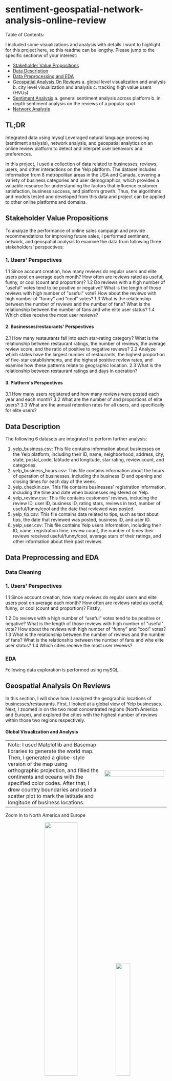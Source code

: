 # sentiment-geospatial-network-analysis-online-review

Table of Contents:

I included some visualizations and analysis with details I want to highlight for this project here, so this readme can be lengthy. Please jump to the specific sectionw of your interest:

- [Stakeholder Value Propositions](#stakeholder-value-propositions)
- [Data Description](#data-description)
- [Data Preprocessing and EDA](#data-preprocessing-and-eda)
- [Geospatial Analysis On Reviews](#geospatial-analysis-on-reviews)
  a. global level visualization and analysis
  b. city level visualization and analysis
  c. tracking high value users (HVUs)
- [Sentiment Analysis](#sentiment-analysis)
  a. general sentiment analysis across platform
  b. in depth sentiment analysis on the reviews of a popular spot
- [Network Analysis](#network-analysis)

## TL;DR
Integrated data using mysql
Leveraged natural language processing (sentiment analysis), network analysis, and geospatial analytics on an online review platform to detect and interpret user behaviors and preferences.

In this project, I used a collection of data related to businesses, reviews, users, and other interactions on the Yelp platform. The dataset includes information from 8 metropolitan areas in the USA and Canada, covering a variety of business categories and user demographics, which provides a valuable resource for understanding the factors that influence customer satisfaction, business success, and platform growth. Thus, the algorithms and models tested and developed from this data and project can be applied to other online platforms and domains.

## Stakeholder Value Propositions
To analyze the performance of online sales campaign and provide recommendations for improving future sales, I performed sentiment, network, and geospatial analysis to examine the data from following three stakeholders' perspectives:
### 1. Users' Perspectives
   1.1 Since account creation, how many reviews do regular users and elite users post on average each month? How often are reviews rated as useful, funny, or cool (count and proportion)?
   1.2 Do reviews with a high number of “useful” votes tend to be positive or negative? What is the length of those reviews with high number of "useful" vote? How about the reviews with high number of “funny” and “cool” votes?
   1.3 What is the relationship between the number of reviews and the number of fans? What is the relationship between the number of fans and whe elite user status?
   1.4 Which cities receive the most user reviews?
#### 2. Businesses/restaurants' Perspectives
   2.1 How many restaurants fall into each star-rating category? What is the relationship between restaurant ratings, the number of reviews, the average review score, and the ratio of positive to negative reviews?
   2.2 Analyze which states have the largest number of restaurants, the highest proportion of five-star establishments, and the highest positive review rates, and examine how these patterns relate to geographic location.
   2.3 What is the relationship between restaurant ratings and days in operation?
#### 3. Platform's Perspectives
   3.1 How many users registered and how many reviews were posted each year and each month? 
   3.2 What are the number of and proportions of elite users?
   3.3 What are the annual retention rates for all users, and specifically for elite users?

## Data Description

The following 6 datasets are integrated to perform further analysis:

1. yelp_business.csv: This file contains information about businesses on the Yelp platform, including their ID, name, neighborhood, address, city, state, postal_code, latitude and longitude, star rating, review count, and categories.
2. yelp_business_hours.csv: This file contains information about the hours of operation of businesses, including the business ID and opening and closing times for each day of the week.
3. yelp_checkin.csv: This file contains businesses' registration information, including the time and date when businesses registered on Yelp.
4. yelp_review.csv: This file contains customers' reviews, including the review ID, user ID, business ID, rating stars, reviews in text, number of useful/funny/cool and the date that reviewed was posted.
5. yelp_tip.csv: This file contains data related to tips, such as text about tips, the date that reviewed was posted, business ID, and user ID.
6. yelp_user.csv: This file contains Yelp users information, including their ID, name, registration time, review count, the number of times their reviews received useful/funny/cool, average stars of their ratings, and other information about their past reviews.

## Data Preprocessing and EDA
### Data Cleaning
### 1. Users' Perspectives
   1.1 Since account creation, how many reviews do regular users and elite users post on average each month? How often are reviews rated as useful, funny, or cool (count and proportion)?
   Firstly, 

   1.2 Do reviews with a high number of “useful” votes tend to be positive or negative? What is the length of those reviews with high number of "useful" vote? How about the reviews with high number of “funny” and “cool” votes?
   1.3 What is the relationship between the number of reviews and the number of fans? What is the relationship between the number of fans and whe elite user status?
   1.4 Which cities receive the most user reviews?
### EDA
Following data exploration is performed using mySQL.


## Geospatial Analysis On Reviews

In this section, I will show how I analyzed the geographic locations of businesses/restaurants. First, I looked at a global view of Yelp businesses. Next, I zoomed in on the two most concentrated regions (North America and Europe), and explored the cities with the highest number of reviews within those two regions respectively.

#### Global Visualization and Analysis
<table>
  <tr>
    <td width="60%">
      Note: I used Matplotlib and Basemap libraries to generate the world map. Then, I generated a globe-style version of the map using orthographic projection, and filled the continents and oceans with the specified color codes. After that, I drew country boundaries and used a scatter plot to mark the latitude and longitude of business locations.
    </td>
    <td width="40%">
      <img src="https://github.com/user-attachments/assets/330464c8-90df-4812-b8de-0ec1e09ec83b" width="100%" />
    </td>
  </tr>
</table>

Zoom In to North America and Europe
<p align="center">
  <img src="https://github.com/user-attachments/assets/fe5a4768-0455-42a5-a249-7b04b8ab47b4" width="45%" />
  <img src="https://github.com/user-attachments/assets/30c8d1ec-4f29-44f8-b95f-636775036374" width="30%" />
</p>

#### City level visualiztaion and analysis

I used Matplotlib to create the following four scatter plots. Firstly, I selected businesses located within small geographic bounding boxes around Las Vegas, Pheonix, Stuttgart, and Edinburgh, by filtering latitude and longitude ranges from the dataset rating_data. For each city, I ploted the businesses’ coordinates as scatter points on a black background. 

Now, we can compare the spatial distribution of businesses in two cities in U.S. and two cities in Europe.

An interesting observation is that U.S. cities often have orderly blocks or grid structures, whereas other cities may display a more fluid and irregular design. By visualizing business location data on maps, we can gain deeper insights into the distribution of economic activity and business clusters across different urban areas. This approach reveals spatial patterns and trends in a direct and engaging way, offering valuable perspectives for urban planning, policy-making, and business decision-making. Data visualization allows us to visually explore and understand the complex spatial relationships within urban areas, helping us better grasp how cities develop and change.

<img width="1251" height="624" alt="image" src="https://github.com/user-attachments/assets/898ff8ad-cf25-4b7e-a141-b34badf7daa7" />
<img width="1251" height="624" alt="image" src="https://github.com/user-attachments/assets/6018ef00-c426-42de-9496-748c246285fc" />

How people rate different businesses in Las Vegas:
Below is an interactive animation created using the impressive Folium package to generate striking Leaflet map visualizations. 

In this animation, businesses are highlighted according to their star ratings. The goal is to see whether certain hotspots or concentrated areas have particularly great restaurants. 

It turns out that both well-rated and poorly-rated businesses are fairly evenly distributed across the city.
Following are the screenshots showing the time-dynamic of reviews (rating stars) in Las Vegas:
<p align="center">
   <img src="https://github.com/user-attachments/assets/023fe3df-ec26-470d-bba7-8e1979628484" width="30%" />
   <img src="https://github.com/user-attachments/assets/1b107b2c-20cf-4ec5-bcce-79735be753f0" width="30%" />
   <img src="https://github.com/user-attachments/assets/c0e2f187-f07d-4d0c-81f3-4c90fb53c06c" width="30%" />
</p>

<p align="center">
   <img src="https://github.com/user-attachments/assets/d1663ea3-1868-4aa5-9e30-b99a1fb603b6" width="30%" />
   <img src="https://github.com/user-attachments/assets/6a473e3a-f909-441c-a8ae-b3fd41f38307" width="30%" />
   <img src="https://github.com/user-attachments/assets/008bc5d2-9db5-4254-b230-a1542524e986" width="30%" />
</p>

### Tracking High-Value Users (HVUs)
It's useful to focus on the top-ranking users from the review dataset. Reviews from HVUs highlight popular restaurants and emerging trends in specific regions. Platform like Yelp can monetize these insights by guiding business advertisers to understand where and how to invest marketing spend. Besides, HVUs often write detailed, useful, and high-signal reviews (frequently marked as useful/funny/cool). Thus, by monitoring their activity, Yelp can maintain high-quality content, which directly drives consumer trust and platform stickiness. From tracking HVUs activities, platform can also identify high-value business categories and regions that generate the most engagement.

By aggregation function, I found the top users with review['user_id'] == 'CxDOIDnH8gp9KXzpBHJYXw'. To track this high value user, I created a map showing all the locations he/she visited in chronological order, and then generated a heatmap animation from it.

Below is screenshots showing a few timepoints of the locations of the restaurants this top users posted reviews about:
<p align="center">
   <img src="https://github.com/user-attachments/assets/9641b602-3bd9-43cd-b66a-816f5bdb3619" width="30%" />
   <img src="https://github.com/user-attachments/assets/180a2ca9-0644-4489-a66e-a7d078aeea8c" width="30%" />
   <img src="https://github.com/user-attachments/assets/3f79ff4c-726e-435e-b5d6-de4eb345e1d0" width="30%" />
</p>

We also want to understand the relationship between the number of “useful” marks and the highest star ratings.

The following regression plots show the trend of how the highest rating (stars) changes as the number of “useful” marks on reviews increases. The x-axis represents thresholds of “useful” marks, ranging from 100 to 1000 in increments of 20. The y-axis represents the highest rating corresponding to each threshold.
<img width="1610" height="451" alt="image" src="https://github.com/user-attachments/assets/847992ed-51da-4cc2-9abf-2cdf6c476f23" />
<img width="1597" height="451" alt="image" src="https://github.com/user-attachments/assets/98cb36b4-a8d0-4e6d-9ea9-8de2c167fea9" />


## Sentiment Analysis
This section includes a general analysis across the platform and a more in depth sentiment analysis on reviews of a specific restaurant.
Quick Links to jump to the second part: - [Sentiment Analysis On Gen Korean BBQ House](#network-analysis-on-gen-korean-bbq-house)

How I did the sentiment analysis: I created a TextBlob object blob to represent the text to be processed. Then, by calling methods of the TextBlob object such as words, tags, noun_phrases, and sentiment, it performs text processing and sentiment analysis. For example, if the input text is 'I love this restaurant! It’s amazing.'. The TextBlob object blob executes tokenization, part-of-speech tagging, noun phrase extraction, and sentiment analysis, and outputs the corresponding results.

Note: Since the data contains more than 1,000,000 users so I sampled 10000 users to perform the following analysis and visualization.

By performing sentiment polarity scoring on the reviews of elite users and regular users separately, we can see the overall polarity distribution. Elite users are more concentrated around 0.25, leaning toward the positive side.
<img width="2578" height="1638" alt="image" src="https://github.com/user-attachments/assets/394c0bfe-d214-408b-85fa-91319d730160" />

Next, I looked at the keyword distribution for reviews with polarity greater than 0.25 or less than –0.25, and construct a word cloud.
<img width="4709" height="1311" alt="image" src="https://github.com/user-attachments/assets/a1de2c78-e37a-4bbd-8ce7-988f3d623e84" />

Cap max reviews to 30 for better visuals. ~80% of the users write only about 2 reviews.
<img width="3010" height="1500" alt="image" src="https://github.com/user-attachments/assets/a9c4078a-fff4-4b18-8d6d-9a6350103c02" />

#### Sentiment Analysis On Gen Korean BBQ House

## Network Analysis
